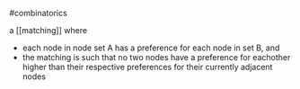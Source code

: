 
#combinatorics 

a [[matching]] where
- each node in node set A has a preference for each node in set B, and
- the matching is such that no two nodes have a preference for eachother higher than their respective preferences for their currently adjacent nodes

